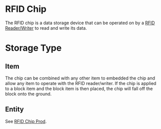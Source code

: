 # RFID Chip

The RFID chip is a data storage device that can be operated on by a [RFID Reader/Writer] to read and write its data.

# Storage Type

## Item

The chip can be combined with any other item to embedded the chip and allow any item to operate with the RFID
 reader/writer. If the chip is applied to a block item and the block item is then placed, the chip will fall off the 
 block onto the ground.
 
## Entity

See [RFID Chip Prod].




[RFID Reader/Writer]: /peripherals/rfid_reader_writer.md
[RFID Chip Prod]: /miscellaneous_additions/rfid_chip_prod.md